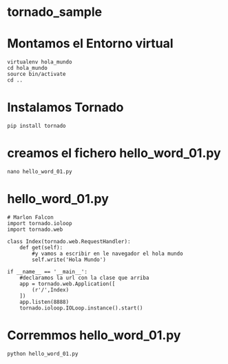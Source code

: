 # tornado_sample

# Montamos el Entorno virtual
```  
virtualenv hola_mundo
cd hola_mundo
source bin/activate
cd ..
```  
# Instalamos Tornado
```
pip install tornado
```

# creamos el fichero hello_word_01.py
```
nano hello_word_01.py
```

# hello_word_01.py
```
# Marlon Falcon
import tornado.ioloop
import tornado.web 

class Index(tornado.web.RequestHandler):
    def get(self):
        #y vamos a escribir en le navegador el hola mundo
        self.write('Hola Mundo')

if __name__ == '__main__':
    #declaramos la url con la clase que arriba
    app = tornado.web.Application([
        (r'/',Index)
    ])
    app.listen(8888)
    tornado.ioloop.IOLoop.instance().start()
```


# Corremmos hello_word_01.py
```
python hello_word_01.py
```

